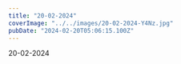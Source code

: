 ```yaml
---
title: "20-02-2024"
coverImage: "../../images/20-02-2024-Y4Nz.jpg"
pubDate: "2024-02-20T05:06:15.100Z"
---
```


20-02-2024

